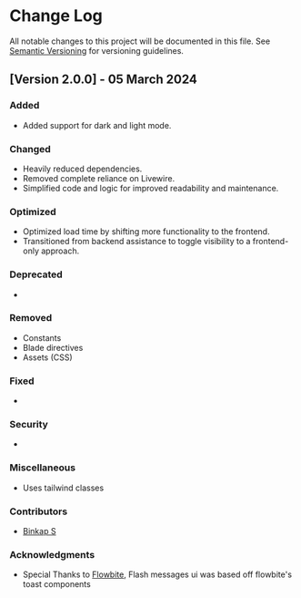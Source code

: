 # Change Log

All notable changes to this project will be documented in this file. See [Semantic Versioning](http://semver.org/) for versioning guidelines.

## [Version 2.0.0] - 05 March 2024

### Added

- Added support for dark and light mode.

### Changed

- Heavily reduced dependencies.
- Removed complete reliance on Livewire.
- Simplified code and logic for improved readability and maintenance.

### Optimized

- Optimized load time by shifting more functionality to the frontend.
- Transitioned from backend assistance to toggle visibility to a frontend-only approach.

### Deprecated

-

### Removed

- Constants
- Blade directives
- Assets (CSS)

### Fixed

-

### Security

-

### Miscellaneous

- Uses tailwind classes

### Contributors

- [Binkap S](https:www.binkap.com/)

### Acknowledgments

- Special Thanks to [Flowbite](https://flowbite.com/), Flash messages ui was based off flowbite's toast components

